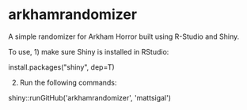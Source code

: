 arkhamrandomizer
================

A simple randomizer for Arkham Horror built using R-Studio and Shiny.

To use, 1) make sure Shiny is installed in RStudio:

install.packages("shiny", dep=T)

2) Run the following commands:

shiny::runGitHub('arkhamrandomizer', 'mattsigal')